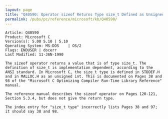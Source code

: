 ```yaml
---
layout: page
title: "Q40590: Operator sizeof Returns Type size_t Defined as Unsigned int"
permalink: /pubs/pc/reference/microsoft/kb/Q40590/
---
```


	Article: Q40590
	Product: Microsoft C
	Version(s): 5.00 5.10 | 5.10
	Operating System: MS-DOS    | OS/2
	Flags: ENDUSER | docerr
	Last Modified: 11-JAN-1990
	
	The sizeof operator returns a value that is of type size_t. The
	definition of size_t is implementation dependent, according to the
	ANSI standard. In Microsoft C, the size_t type is defined in STDDEF.H
	and in MALLOC.H as an unsigned int. This is documented on Pages 38 and
	98 of the "Microsoft C Optimizing Compiler Run-Time Library Reference"
	manual.
	
	The reference manual describes the sizeof operator on Pages 120-121,
	Section 5.3.4, but does not give the return type.
	
	The index entry for "size_t type" incorrectly lists Pages 38 and 97;
	it should say 38 and 98.
